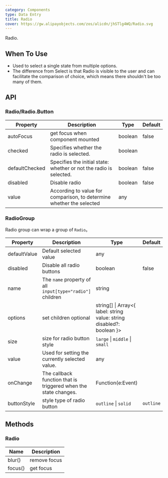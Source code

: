 ```yaml
---
category: Components
type: Data Entry
title: Radio
cover: https://gw.alipayobjects.com/zos/alicdn/jhSTlg4WQ/Radio.svg
---
```


Radio.

## When To Use

- Used to select a single state from multiple options.
- The difference from Select is that Radio is visible to the user and can facilitate the comparison of choice, which means there shouldn't be too many of them.

## API

### Radio/Radio.Button

| Property | Description | Type | Default |
| --- | --- | --- | --- |
| autoFocus | get focus when component mounted | boolean | false |
| checked | Specifies whether the radio is selected. | boolean |  |
| defaultChecked | Specifies the initial state: whether or not the radio is selected. | boolean | false |
| disabled | Disable radio | boolean | false |
| value | According to value for comparison, to determine whether the selected | any |  |

### RadioGroup

Radio group can wrap a group of `Radio`。

| Property | Description | Type | Default |
| --- | --- | --- | --- |
| defaultValue | Default selected value | any |  |
| disabled | Disable all radio buttons | boolean | false |
| name | The `name` property of all `input[type="radio"]` children | string |  |
| options | set children optional | string\[] \| Array&lt;{ label: string value: string disabled?: boolean }> |  |
| size | size for radio button style | `large` \| `middle` \| `small` |  |
| value | Used for setting the currently selected value. | any |  |
| onChange | The callback function that is triggered when the state changes. | Function(e:Event) |  |
| buttonStyle | style type of radio button | `outline` \| `solid` | `outline` |

## Methods

### Radio

| Name    | Description  |
| ------- | ------------ |
| blur()  | remove focus |
| focus() | get focus    |
